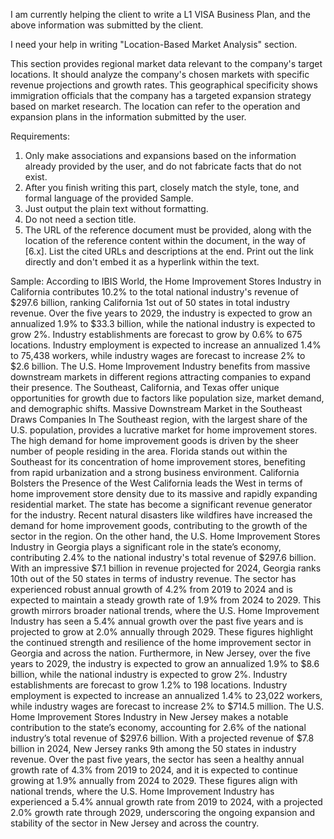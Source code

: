 I am currently helping the client to write a L1 VISA Business Plan, and the above information was submitted by the client.

I need your help in writing "Location-Based Market Analysis" section.

This section provides regional market data relevant to the company's target locations. It should analyze the company's chosen markets with specific revenue projections and growth rates. This geographical specificity shows immigration officials that the company has a targeted expansion strategy based on market research.
The location can refer to the operation and expansion plans in the information submitted by the user.

Requirements:
1. Only make associations and expansions based on the information already provided by the user, and do not fabricate facts that do not exist.
2. After you finish writing this part, closely match the style, tone, and formal language of the provided Sample.
3. Just output the plain text without formatting.
4. Do not need a section title.
5. The URL of the reference document must be provided, along with the location of the reference content within the document, in the way of [6.x]. List the cited URLs and descriptions at the end. Print out the link directly and don't embed it as a hyperlink within the text.

Sample:
According to IBIS World, the Home Improvement Stores Industry in California contributes 10.2% to the total national industry's revenue of $297.6 billion, ranking California 1st out of 50 states in total industry revenue. Over the five years to 2029, the industry is expected to grow an annualized 1.9% to $33.3 billion, while the national industry is expected to grow 2%. Industry establishments are forecast to grow by 0.6% to 675 locations. Industry employment is expected to increase an annualized 1.4% to 75,438 workers, while industry wages are forecast to increase 2% to $2.6 billion.
The U.S. Home Improvement Industry benefits from massive downstream markets in different regions attracting companies to expand their presence. The Southeast, California, and Texas offer unique opportunities for growth due to factors like population size, market demand, and demographic shifts.
Massive Downstream Market in the Southeast Draws Companies In
The Southeast region, with the largest share of the U.S. population, provides a lucrative market for home improvement stores. The high demand for home improvement goods is driven by the sheer number of people residing in the area. Florida stands out within the Southeast for its concentration of home improvement stores, benefiting from rapid urbanization and a strong business environment.
California Bolsters the Presence of the West
California leads the West in terms of home improvement store density due to its massive and rapidly expanding residential market. The state has become a significant revenue generator for the industry. Recent natural disasters like wildfires have increased the demand for home improvement goods, contributing to the growth of the sector in the region.
On the other hand, the U.S. Home Improvement Stores Industry in Georgia plays a significant role in the state’s economy, contributing 2.4% to the national industry's total revenue of $297.6 billion. With an impressive $7.1 billion in revenue projected for 2024, Georgia ranks 10th out of the 50 states in terms of industry revenue. The sector has experienced robust annual growth of 4.2% from 2019 to 2024 and is expected to maintain a steady growth rate of 1.9% from 2024 to 2029. This growth mirrors broader national trends, where the U.S. Home Improvement Industry has seen a 5.4% annual growth over the past five years and is projected to grow at 2.0% annually through 2029. These figures highlight the continued strength and resilience of the home improvement sector in Georgia and across the nation.
Furthermore, in New Jersey, over the five years to 2029, the industry is expected to grow an annualized 1.9% to $8.6 billion, while the national industry is expected to grow 2%. Industry establishments are forecast to grow 1.2% to 198 locations. Industry employment is expected to increase an annualized 1.4% to 23,022 workers, while industry wages are forecast to increase 2% to $714.5 million. The U.S. Home Improvement Stores Industry in New Jersey makes a notable contribution to the state’s economy, accounting for 2.6% of the national industry’s total revenue of $297.6 billion. With a projected revenue of $7.8 billion in 2024, New Jersey ranks 9th among the 50 states in industry revenue. Over the past five years, the sector has seen a healthy annual growth rate of 4.3% from 2019 to 2024, and it is expected to continue growing at 1.9% annually from 2024 to 2029. These figures align with national trends, where the U.S. Home Improvement Industry has experienced a 5.4% annual growth rate from 2019 to 2024, with a projected 2.0% growth rate through 2029, underscoring the ongoing expansion and stability of the sector in New Jersey and across the country.